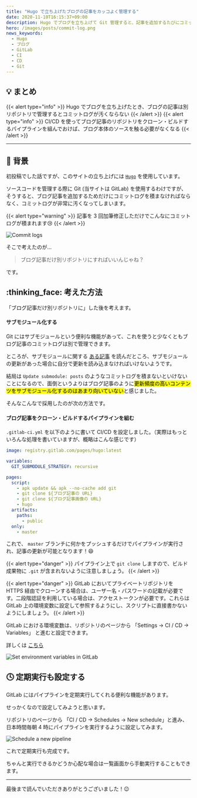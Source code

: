 ```yaml
---
title: "Hugo で立ち上げたブログの記事をカッコよく管理する"
date: 2020-11-10T16:15:37+09:00
description: Hugo でブログを立ち上げて Git 管理すると、記事を追加するたびにコミットログが積まれて美しくありません。今回はそれを GitLab CI/CD で解消する方法を考えます。
hero: /images/posts/commit-log.png
news_keywords:
  - Hugo
  - ブログ
  - GitLab
  - CI
  - CD
  - Git
---
```


## :bulb: まとめ

{{< alert type="info" >}}
Hugo でブログを立ち上げたとき、ブログの記事は別リポジトリで管理するとコミットログが汚くならない
{{< /alert >}}
{{< alert type="info" >}}
CI/CD を使ってブログ記事のリポジトリをクローン・ビルドするパイプラインを組んでおけば、ブログ本体のソースを触る必要がなくなる
{{< /alert >}}

---

## :seedling: 背景

初投稿でした話ですが、このサイトの立ち上げには [`Hugo`](https://gohugo.io/) を使用しています。

ソースコードを管理する際に Git (当サイトは GitLab) を使用するわけですが、そうすると、ブログ記事を追加するためだけにコミットログを積まなければならなく、コミットログが非常に汚くなってしまいます。

{{< alert type="warning" >}}
記事を 3 回加筆修正しただけでこんなにコミットログが積まれます:cry:
{{< /alert >}}

![Commit logs](/images/posts/commit-log.png)<!-- @IGNORE PREVIOUS: link -->

そこで考えたのが...

> ブログ記事だけ別リポジトリにすればいいんじゃね？

です。

## :thinking_face: 考えた方法

「ブログ記事だけ別リポジトリに」した後を考えます。

#### サブモジュール化する

Git にはサブモジュールという便利な機能があって、これを使うと少なくともブログ記事のコミットログは別で管理できます。

ところが、サブモジュールに関する [ある記事](https://qiita.com/sotarok/items/0d525e568a6088f6f6bb) を読んだところ、サブモジュールの更新があった場合に自分で更新を読み込まなければいけないようです。

結局は `Update submodule: posts` のようなコミットログを積まないといけないことになるので、面倒というよりはブログ記事のように<mark>更新頻度の高いコンテンツをサブモジュール化するのはあまり向いていない</mark>と感じました。

そんなこんなで採用したのが次の方法です。

#### ブログ記事をクローン・ビルドするパイプラインを組む

`.gitlab-ci.yml` を以下のように書いて CI/CD を設定しました。（実際はもっといろんな処理を書いていますが、概略はこんな感じです）

```yaml
image: registry.gitlab.com/pages/hugo:latest

variables:
  GIT_SUBMODULE_STRATEGY: recursive

pages:
  script:
    - apk update && apk --no-cache add git
    - git clone ${ブログ記事の URL}
    - git clone ${ブログ記事画像の URL}
    - hugo
  artifacts:
    paths:
      - public
  only:
    - master
```

これで、 `master` ブランチに何かをプッシュするだけでパイプラインが実行され、記事の更新が可能となります！:smile:

{{< alert type="danger" >}}
パイプライン上で `git clone` しますので、ビルド成果物に `.git` が含まれないように注意しましょう。
{{< /alert >}}

{{< alert type="danger" >}}
GitLab においてプライベートリポジトリを HTTPS 経由でクローンする場合は、ユーザー名・パスワードの記載が必要です。二段階認証を利用している場合は、アクセストークンが必要です。これらは GitLab 上の環境変数に設定して参照するようにし、スクリプトに直接書かないようにしましょう。
{{< /alert >}}

GitLab における環境変数は、リポジトリのページから 「Settings → CI / CD → Variables」 と進むと設定できます。

詳しくは [こちら](https://docs.gitlab.com/ee/ci/variables/README.html#custom-environment-variables)

![Set environment variables in GitLab](/images/posts/gitlab-environment-variables.png)<!-- @IGNORE PREVIOUS: link -->

## :clock4: 定期実行も設定する

GitLab にはパイプラインを定期実行してくれる便利な機能があります。

せっかくなので設定してみようと思います。

リポジトリのページから 「CI / CD → Schedules → New schedule」と進み、日本時間毎朝 4 時にパイプラインを実行するように設定してみます。

![Schedule a new pipeline](/images/posts/schedule-a-new-pipeline.png)<!-- @IGNORE PREVIOUS: link -->

これで定期実行も完成です。

ちゃんと実行できるかどうか心配な場合は一覧画面から手動実行することもできます。

---

最後まで読んでいただきありがとうございました！:wink:
